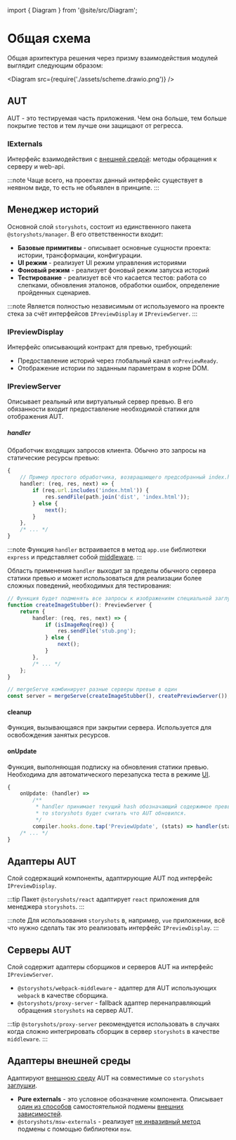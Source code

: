 import { Diagram } from '@site/src/Diagram';

# Общая схема

Общая архитектура решения через призму взаимодействия модулей выглядит следующим образом:

<Diagram src={require('./assets/scheme.drawio.png')} />

## AUT

AUT - это тестируемая часть приложения. Чем она больше, тем больше покрытие тестов и тем лучше они защищают от регресса.

### IExternals

Интерфейс взаимодействия с [внешней средой](/specification/requirements/env): методы обращения к серверу и web-api.

:::note
Чаще всего, на проектах данный интерфейс существует в неявном виде, то есть не объявлен в принципе.
:::

## Менеджер историй

Основной слой `storyshots`, состоит из единственного пакета `@storyshots/manager`. В его ответственности входит:

- **Базовые примитивы** - описывает основные сущности проекта: истории, трансформации, конфигурации.
- **UI режим** - реализует UI режим управления историями
- **Фоновый режим** - реализует фоновый режим запуска историй
- **Тестирование** - реализует всё что касается тестов: работа со слепками, обновления эталонов, обработки ошибок,
  определение пройденных сценариев.

:::note
Является полностью независимым от используемого на проекте стека за счёт интерфейсов `IPreviewDisplay` и
`IPreviewServer`.
:::

### IPreviewDisplay

Интерфейс описывающий контракт для превью, требующий:

* Предоставление историй через глобальный канал `onPreviewReady`.
* Отображение истории по заданным параметрам в корне DOM.

### IPreviewServer

Описывает реальный или виртуальный сервер превью. В его обязанности входит предоставление необходимой статики для
отображения AUT.

##### handler

Обработчик входящих запросов клиента. Обычно это запросы на статические ресурсы превью:

```ts
{
    // Пример простого обработчика, возвращающего предсобранный index.html
    handler: (req, res, next) => {
        if (req.url.includes('index.html')) {
            res.sendFile(path.join('dist', 'index.html'));
        } else {
            next();
        }
    },
    /* ... */
}
```

:::note
Функция `handler` встраивается в метод `app.use` библиотеки `express` и представляет
собой [middleware](https://expressjs.com/en/guide/writing-middleware.html#writing-middleware-for-use-in-express-apps).
:::

Область применения `handler` выходит за пределы обычного сервера статики превью и может использоваться для реализации
более сложных поведений, необходимых для тестирования:

```ts
// Функция будет подменять все запросы к изображениям специальной заглушкой
function createImageStubber(): PreviewServer {
    return {
        handler: (req, res, next) => {
            if (isImageReq(req)) {
                res.sendFile('stub.png');
            } else {
                next();
            }
        },
        /* ... */
    };
}

// mergeServe комбинирует разные серверы превью в один
const server = mergeServe(createImageStubber(), createPreviewServer());
```

#### cleanup

Функция, вызывающаяся при закрытии сервера. Используется для освобождения занятых ресурсов.

#### onUpdate

Функция, выполняющая подписку на обновления статики превью. Необходима для автоматического перезапуска теста в
режиме [UI](/ui/).

```ts
{
    onUpdate: (handler) =>
        /**
         * handler принимает текущий hash обозначающий содержимое превью, если хеш изменился,
         * то storyshots будет считать что AUT обновился.
         */
        compiler.hooks.done.tap('PreviewUpdate', (stats) => handler(stats.hash)),
    /* ... */
}
```

## Адаптеры AUT

Слой содержащий компоненты, адаптирующие AUT под интерфейс `IPreviewDisplay`.

:::tip
Пакет `@storyshots/react` адаптирует `react` приложения для менеджера `storyshots`.
:::

:::note
Для использования `storyshots` в, например, `vue` приложении, всё что нужно сделать так это реализовать интерфейс
`IPreviewDisplay`.
:::

## Серверы AUT

Слой содержит адаптеры сборщиков и серверов AUT на интерфейс `IPreviewServer`.

- `@storyshots/webpack-middleware` - адаптер для AUT использующих `webpack` в качестве сборщика.
- `@storyshots/proxy-server` - fallback адаптер перенаправляющий обращения `storyshots` на сервер AUT.

:::tip
`@storyshots/proxy-server` рекомендуется использовать в случаях когда сложно интегрировать сборщик в сервер
`storyshots` в качестве `middleware`.
:::

## Адаптеры внешней среды

Адаптируют [внешнюю среду](/specification/requirements/env) AUT на совместимые со `storyshots` [заглушки](/specification/requirements/env).

- **Pure externals** - это условное обозначение компонента. Описывает [один из способов](/patterns/replace#подмена-через-инверсию) самостоятельной подмены
  [внешних зависимостей](/specification/requirements/env).
- `@storyshots/msw-externals` - реализует [не инвазивный метод](/patterns/replace#подмена-через-сайд-эффекты) подмены с помощью библиотеки `msw`.
